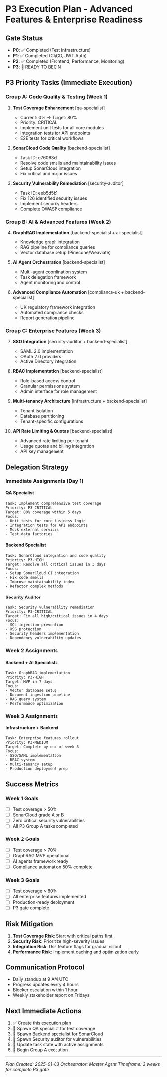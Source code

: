 # P3 Execution Plan - Advanced Features & Enterprise Readiness

## Gate Status
- **P0**: ✅ Completed (Test Infrastructure)
- **P1**: ✅ Completed (CI/CD, JWT Auth)
- **P2**: ✅ Completed (Frontend, Performance, Monitoring)
- **P3**: 🚀 READY TO BEGIN

## P3 Priority Tasks (Immediate Execution)

### Group A: Code Quality & Testing (Week 1)
1. **Test Coverage Enhancement** [qa-specialist]
   - Current: 0% → Target: 80%
   - Priority: CRITICAL
   - Implement unit tests for all core modules
   - Integration tests for API endpoints
   - E2E tests for critical workflows
   
2. **SonarCloud Code Quality** [backend-specialist]
   - Task ID: e76063ef
   - Resolve code smells and maintainability issues
   - Setup SonarCloud integration
   - Fix critical and major issues

3. **Security Vulnerability Remediation** [security-auditor]
   - Task ID: eeb5d5b1
   - Fix 126 identified security issues
   - Implement security headers
   - Complete OWASP compliance

### Group B: AI & Advanced Features (Week 2)
4. **GraphRAG Implementation** [backend-specialist + ai-specialist]
   - Knowledge graph integration
   - RAG pipeline for compliance queries
   - Vector database setup (Pinecone/Weaviate)
   
5. **AI Agent Orchestration** [backend-specialist]
   - Multi-agent coordination system
   - Task delegation framework
   - Agent monitoring and control

6. **Advanced Compliance Automation** [compliance-uk + backend-specialist]
   - UK regulatory framework integration
   - Automated compliance checks
   - Report generation pipeline

### Group C: Enterprise Features (Week 3)
7. **SSO Integration** [security-auditor + backend-specialist]
   - SAML 2.0 implementation
   - OAuth 2.0 providers
   - Active Directory integration

8. **RBAC Implementation** [backend-specialist]
   - Role-based access control
   - Granular permissions system
   - Admin interface for role management

9. **Multi-tenancy Architecture** [infrastructure + backend-specialist]
   - Tenant isolation
   - Database partitioning
   - Tenant-specific configurations

10. **API Rate Limiting & Quotas** [backend-specialist]
    - Advanced rate limiting per tenant
    - Usage quotas and billing integration
    - API key management

## Delegation Strategy

### Immediate Assignments (Day 1)

#### QA Specialist
```
Task: Implement comprehensive test coverage
Priority: P3-CRITICAL
Target: 80% coverage within 5 days
Focus:
- Unit tests for core business logic
- Integration tests for API endpoints
- Mock external services
- Test data factories
```

#### Backend Specialist
```
Task: SonarCloud integration and code quality
Priority: P3-HIGH
Target: Resolve all critical issues in 3 days
Focus:
- Setup SonarCloud CI integration
- Fix code smells
- Improve maintainability index
- Refactor complex methods
```

#### Security Auditor
```
Task: Security vulnerability remediation
Priority: P3-CRITICAL
Target: Fix all high/critical issues in 4 days
Focus:
- SQL injection prevention
- XSS protection
- Security headers implementation
- Dependency vulnerability updates
```

### Week 2 Assignments

#### Backend + AI Specialists
```
Task: GraphRAG implementation
Priority: P3-HIGH
Target: MVP in 7 days
Focus:
- Vector database setup
- Document ingestion pipeline
- RAG query system
- Performance optimization
```

### Week 3 Assignments

#### Infrastructure + Backend
```
Task: Enterprise features rollout
Priority: P3-MEDIUM
Target: Complete by end of week 3
Focus:
- SSO/SAML implementation
- RBAC system
- Multi-tenancy setup
- Production deployment prep
```

## Success Metrics

### Week 1 Goals
- [ ] Test coverage > 50%
- [ ] SonarCloud grade A or B
- [ ] Zero critical security vulnerabilities
- [ ] All P3 Group A tasks completed

### Week 2 Goals
- [ ] Test coverage > 70%
- [ ] GraphRAG MVP operational
- [ ] AI agents framework ready
- [ ] Compliance automation 50% complete

### Week 3 Goals
- [ ] Test coverage > 80%
- [ ] All enterprise features implemented
- [ ] Production-ready deployment
- [ ] P3 gate complete

## Risk Mitigation

1. **Test Coverage Risk**: Start with critical paths first
2. **Security Risk**: Prioritize high-severity issues
3. **Integration Risk**: Use feature flags for gradual rollout
4. **Performance Risk**: Implement caching and optimization early

## Communication Protocol

- Daily standup at 9 AM UTC
- Progress updates every 4 hours
- Blocker escalation within 1 hour
- Weekly stakeholder report on Fridays

## Next Immediate Actions

1. ✅ Create this execution plan
2. 🔄 Spawn QA specialist for test coverage
3. 🔄 Spawn Backend specialist for SonarCloud
4. 🔄 Spawn Security auditor for vulnerabilities
5. 🔄 Update task state with active assignments
6. 🔄 Begin Group A execution

---

*Plan Created: 2025-01-03*
*Orchestrator: Master Agent*
*Timeframe: 3 weeks for complete P3 gate*